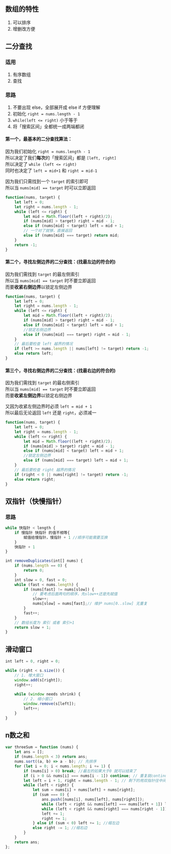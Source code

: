 ## 数组的特性
1. 可以排序
2. 增删改方便

## 二分查找

### 适用
1. 有序数组
2. 查找

### 思路
1. 不要出现 else，全部展开成 else if 方便理解
2. 初始化 `right = nums.length - 1`
3. `while(left <= right)` 小于等于
4. 将「搜索区间」全都统一成两端都闭

#### 第一个，最基本的二分查找算法：

因为我们初始化 `right = nums.length - 1`  
所以决定了我们**每次**的「搜索区间」都是 `[left, right]`  
所以决定了 `while (left <= right)`  
同时也决定了 `left = mid+1` 和 `right = mid-1`  

因为我们只需找到一个 `target` 的索引即可  
所以当 `nums[mid] == target` 时可以立即返回

```javascript
function(nums, target) {
    let left = 0;
    let right = nums.length - 1;
    while (left <= right) {
        let mid = Math.floor((left + right)/2);
        if (nums[mid] > target) right = mid - 1;
        else if (nums[mid] < target) left = mid + 1;
        // 一个对了就够，直接返回
        else if (nums[mid] === target) return mid;
    }
    return -1;
}
```

#### 第二个，寻找**左侧边界**的二分查找：(找最左边的符合的)
因为我们需找到 `target` 的最左侧索引  
所以当 `nums[mid] == target` 时不要立即返回  
而要**收紧右侧边界**以锁定左侧边界

```javascript
function(nums, target) {
    let left = 0;
    let right = nums.length - 1;
    while (left <= right) {
        let mid = Math.floor((left + right)/2);
        if (nums[mid] > target) right = mid - 1;
        else if (nums[mid] < target) left = mid + 1;
        //锁定右侧边界
        else if (nums[mid] === target) right = mid - 1; 
    }
    // 最后要检查 left 越界的情况
    if (left >= nums.length || nums[left] != target) return -1;
    else return left;
}
```

#### 第三个，寻找**右侧边界**的二分查找：(找最右边的符合的)
因为我们需找到 `target` 的最右侧索引  
所以当 `nums[mid] == target` 时不要立即返回  
而要**收紧左侧边界**以锁定右侧边界  

又因为收紧左侧边界时必须 `left = mid + 1`  
所以最后无论返回 `left` 还是 `right`，必须减一  

```javascript
function(nums, target) {
    let left = 0;
    let right = nums.length - 1;
    while (left <= right) {
        let mid = Math.floor((left + right)/2);
        if (nums[mid] > target) right = mid - 1;
        else if (nums[mid] < target) left = mid + 1;
        //锁定左侧边界
        else if (nums[mid] === target) left = mid + 1; 
    }
    // 最后要检查 right 越界的情况
    if (right < 0 || nums[right] != target) return -1;
    else return right;
}
```

## 双指针（快慢指针）
### 思路
```javascript
while 快指针 < length {
    if 慢指针 快指针 的值不相等{
        赋值给慢指针，慢指针 + 1 //顺序可能需要互换
    }
    快指针 + 1
}
```

```javascript
int removeDuplicates(int[] nums) {
    if (nums.length == 0) {
        return 0;
    }
    int slow = 0, fast = 0;
    while (fast < nums.length) {
        if (nums[fast] != nums[slow]) {
            // 要考虑后面两句的顺序，先slow++还是先赋值
            slow++;
            nums[slow] = nums[fast];// 维护 nums[0..slow] 无重复
        }
        fast++;
    }
    // 数组长度为 索引 或者 索引+1
    return slow + 1;
}
```

## 滑动窗口
```javascript
int left = 0, right = 0;

while (right < s.size()) {
    // 1. 增大窗口
    window.add(s[right]);
    right++;
    
    while (window needs shrink) {
        // 2. 缩小窗口
        window.remove(s[left]);
        left++;
    }
}
```

## n数之和
```javascript
var threeSum = function (nums) {
    let ans = [];
    if (nums.length < 3) return ans;
    nums.sort((a, b) => a - b); // 先排序
    for (let i = 0; i < nums.length; i += 1) {
        if (nums[i] > 0) break; //最左的如果大于0 就可以结束了
        if (i > 0 && nums[i] === nums[i - 1]) continue; // 重复就continue
        let left = i + 1, right = nums.length - 1; // 剩下的用双指针往中间找
        while (left < right) {
            let sum = nums[i] + nums[left] + nums[right];
            if (sum === 0) {
                ans.push([nums[i], nums[left], nums[right]]);
                while (left < right && nums[left] === nums[left + 1]) left += 1; // 去重
                while (left < right && nums[right] === nums[right - 1]) right -= 1; // 去重
                left += 1;
                right += 1;
            } else if (sum < 0) left += 1; //缩左边
            else right -= 1; //缩右边
        }
    }
    return ans;
};
```